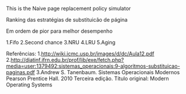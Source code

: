 This is the Naive page replacement policy simulator

Ranking das estratégias de substituicão de página

Em ordem de pior para melhor desempenho

1.Fifo
2.Second chance
3.NRU
4.LRU
5.Aging

Referências:
1.http://wiki.icmc.usp.br/images/d/dc/Aula12.pdf
2.http://diatinf.ifrn.edu.br/prof/lib/exe/fetch.php?media=user:1379492:sistemas_operacionais:9-algoritmos-substituicao-paginas.pdf
3.Andrew S. Tanenbaum. Sistemas Operacionais Modernos Pearson Prentice Hall. 2010 Terceira edição. Título original: Modern Operating Systems
